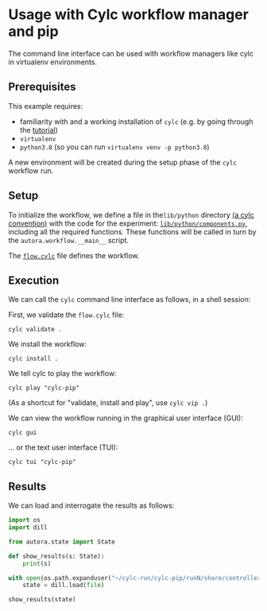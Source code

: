 # Usage with Cylc workflow manager and pip

The command line interface can be used with workflow managers like cylc in virtualenv environments.

## Prerequisites

This example requires:

- familiarity with and a working installation of `cylc` (e.g. by going through the
  [tutorial](https://cylc.github.io/cylc-doc/latest/html/tutorial/index.html))
- `virtualenv`
- `python3.8` (so you can run `virtualenv venv -p python3.8`)

A new environment will be created during the setup phase of the `cylc` workflow run.

## Setup

To initialize the workflow, we define a file in the`lib/python` directory 
[(a cylc convention)](https://cylc.github.io/cylc-doc/stable/html/user-guide/writing-workflows/configuration.html#workflow-configuration-directories) with the code for the experiment: 
[`lib/python/components.py`](./lib/python/controller_setup.py), including all the required functions. These 
functions will be called in turn by the `autora.workflow.__main__` script.

The [`flow.cylc`](./flow.cylc) file defines the workflow.

## Execution

We can call the `cylc` command line interface as follows, in a shell session:

First, we validate the `flow.cylc` file:
```shell
cylc validate .
```

We install the workflow:
```shell
cylc install .
```

We tell cylc to play the workflow:
```shell
cylc play "cylc-pip"
```

(As a shortcut for "validate, install and play", use `cylc vip .`)

We can view the workflow running in the graphical user interface (GUI):
```shell
cylc gui
```

... or the text user interface (TUI):
```shell
cylc tui "cylc-pip"
```

## Results

We can load and interrogate the results as follows:

```python
import os
import dill

from autora.state import State

def show_results(s: State):
    print(s)

with open(os.path.expanduser("~/cylc-run/cylc-pip/runN/share/controller.dill"),"rb") as file:
    state = dill.load(file)

show_results(state)
```
